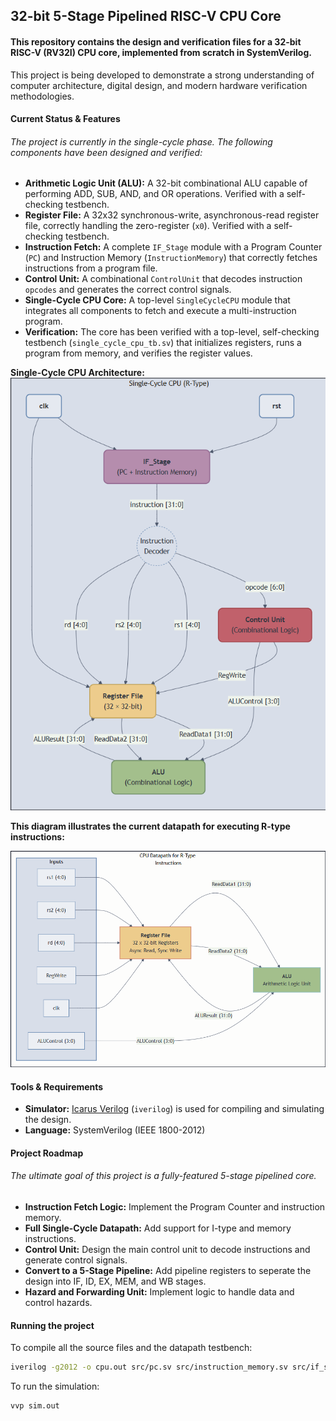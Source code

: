 ## 32-bit 5-Stage Pipelined RISC-V CPU Core

#### This repository contains the design and verification files for a 32-bit RISC-V (RV32I) CPU core, implemented from scratch in SystemVerilog.

This project is being developed to demonstrate a strong understanding of computer architecture, digital design, and modern hardware verification methodologies.

#### Current Status & Features

###### The project is currently in the single-cycle phase. The following components have been designed and verified:

* **Arithmetic Logic Unit (ALU):** A 32-bit combinational ALU capable of performing ADD, SUB, AND, and OR operations. Verified with a self-checking testbench.
* **Register File:** A 32x32 synchronous-write, asynchronous-read register file, correctly handling the zero-register (`x0`). Verified with a self-checking testbench.
* **Instruction Fetch:** A complete `IF_Stage` module with a Program Counter (`PC`) and Instruction Memory (`InstructionMemory`) that correctly fetches instructions from a program file.
* **Control Unit:** A combinational `ControlUnit` that decodes instruction `opcodes` and generates the correct control signals.
* **Single-Cycle CPU Core:** A top-level `SingleCycleCPU` module that integrates all components to fetch and execute a multi-instruction program.
* **Verification:** The core has been verified with a top-level, self-checking testbench (`single_cycle_cpu_tb.sv`) that initializes registers, runs a program from memory, and verifies the register values.

**Single-Cycle CPU Architecture:**
![Single-Cycle CPU Diagram](docs/single_cycle_diagram.png)

**This diagram illustrates the current datapath for executing R-type instructions:**

![R-Type Datapath Diagram](docs/datapath_diagram.png)

#### Tools & Requirements

* **Simulator:** [Icarus Verilog](https://steveicarus.github.io/iverilog/) (`iverilog`) is used for compiling and simulating the design.
* **Language:** SystemVerilog (IEEE 1800-2012)

#### Project Roadmap

###### The ultimate goal of this project is a fully-featured 5-stage pipelined core.

* **Instruction Fetch Logic:** Implement the Program Counter and instruction memory.
* **Full Single-Cycle Datapath:** Add support for I-type and memory instructions.
* **Control Unit:** Design the main control unit to decode instructions and generate control signals.
* **Convert to a 5-Stage Pipeline:** Add pipeline registers to seperate the design into IF, ID, EX, MEM, and WB stages.
* **Hazard and Forwarding Unit:** Implement logic to handle data and control hazards.

#### Running the project
To compile all the source files and the datapath testbench:
```bash
iverilog -g2012 -o cpu.out src/pc.sv src/instruction_memory.sv src/if_stage.sv src/alu.sv src/reg_file.sv src/control_unit.sv src/single_cycle_cpu.sv test/single_cycle_cpu_tb.sv
```
To run the simulation:
```bash
vvp sim.out
```